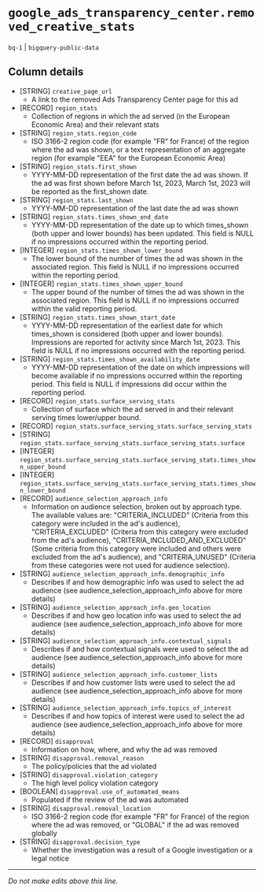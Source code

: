 # `google_ads_transparency_center.removed_creative_stats`
`bq-1` | `bigquery-public-data`

## Column details
* [STRING]    `creative_page_url`
  - A link to the removed Ads Transparency Center page for this ad
* [RECORD]    `region_stats`
  - Collection of regions in which the ad served (in the European Economic Area) and their relevant stats
* [STRING]    `region_stats.region_code`
  - ISO 3166-2 region code (for example "FR" for France) of the region where the ad was shown, or a text representation of an aggregate region (for example "EEA" for the European Economic Area)
* [STRING]    `region_stats.first_shown`
  - YYYY-MM-DD representation of the first date the ad was shown. If the ad was first shown before March 1st, 2023, March 1st, 2023 will be reported as the first_shown date.
* [STRING]    `region_stats.last_shown`
  - YYYY-MM-DD representation of the last date the ad was shown
* [STRING]    `region_stats.times_shown_end_date`
  - YYYY-MM-DD representation of the date up to which times_shown (both upper and lower bounds) has been updated. This field is NULL if no impressions occurred within the reporting period.
* [INTEGER]   `region_stats.times_shown_lower_bound`
  - The lower bound of the number of times the ad was shown in the associated region. This field is NULL if no impressions occurred within the reporting period.
* [INTEGER]   `region_stats.times_shown_upper_bound`
  - The upper bound of the number of times the ad was shown in the associated region. This field is NULL if no impressions occurred within the valid reporting period.
* [STRING]    `region_stats.times_shown_start_date`
  - YYYY-MM-DD representation of the earliest date for which times_shown is considered (both upper and lower bounds). Impressions are reported for activity since March 1st, 2023. This field is NULL if no impressions occurred with the reporting period.
* [STRING]    `region_stats.times_shown_availability_date`
  - YYYY-MM-DD representation of the date on which impressions will become available if no impressions occurred within the reporting period. This field is NULL if impressions did occur within the reporting period.
* [RECORD]    `region_stats.surface_serving_stats`
  - Collection of surface which the ad served in and their relevant serving times lower/upper bound.
* [RECORD]    `region_stats.surface_serving_stats.surface_serving_stats`
* [STRING]    `region_stats.surface_serving_stats.surface_serving_stats.surface`
* [INTEGER]   `region_stats.surface_serving_stats.surface_serving_stats.times_shown_upper_bound`
* [INTEGER]   `region_stats.surface_serving_stats.surface_serving_stats.times_shown_lower_bound`
* [RECORD]    `audience_selection_approach_info`
  - Information on audience selection, broken out by approach type. The available values are: "CRITERIA_INCLUDED" (Criteria from this category were included in the ad's audience), "CRITERIA_EXCLUDED" (Criteria from this category were excluded from the ad's audience), "CRITERIA_INCLUDED_AND_EXCLUDED" (Some criteria from this category were included and others were excluded from the ad's audience), and "CRITERIA_UNUSED" (Criteria from these categories were not used for audience selection).
* [STRING]    `audience_selection_approach_info.demographic_info`
  - Describes if and how demographic info was used to select the ad audience (see audience_selection_approach_info above for more details)
* [STRING]    `audience_selection_approach_info.geo_location`
  - Describes if and how geo location info was used to select the ad audience (see audience_selection_approach_info above for more details)
* [STRING]    `audience_selection_approach_info.contextual_signals`
  - Describes if and how contextual signals were used to select the ad audience (see audience_selection_approach_info above for more details)
* [STRING]    `audience_selection_approach_info.customer_lists`
  - Describes if and how customer lists were used to select the ad audience (see audience_selection_approach_info above for more details)
* [STRING]    `audience_selection_approach_info.topics_of_interest`
  - Describes if and how topics of interest were used to select the ad audience (see audience_selection_approach_info above for more details)
* [RECORD]    `disapproval`
  - Information on how, where, and why the ad was removed
* [STRING]    `disapproval.removal_reason`
  - The policy/policies that the ad violated
* [STRING]    `disapproval.violation_category`
  - The high level policy violation category
* [BOOLEAN]   `disapproval.use_of_automated_means`
  - Populated if the review of the ad was automated
* [STRING]    `disapproval.removal_location`
  - ISO 3166-2 region code (for example "FR" for France) of the region where the ad was removed, or "GLOBAL" if the ad was removed globally
* [STRING]    `disapproval.decision_type`
  - Whether the investigation was a result of a Google investigation or a legal notice

-------------------------------------------------------------------------------
*Do not make edits above this line.*
